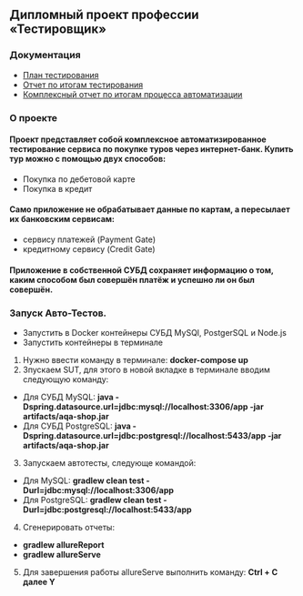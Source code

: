 ## Дипломный проект профессии «Тестировщик»
### Документация
* [План тестирования](https://github.com/Mikhail9030/QADiplom/blob/master/documents/Plan.md/ "План тестирования")
* [Отчет по итогам тестирования](https://github.com/Mikhail9030/QADiplom/blob/master/documents/Report.md/ "Отчет по итогам тестирования")
* [Комплексный отчет по итогам процесса автоматизации](https://github.com/Mikhail9030/QADiplom/blob/master/documents/Summary.md/ "Комплексный отчет по итогам процесса автоматизации")
### О проекте
#### Проект представляет собой комплексное автоматизированное тестирование сервиса по покупке туров через интернет-банк. Купить тур можно с помощью двух способов:
* Покупка по дебетовой карте
* Покупка в кредит
#### Само приложение не обрабатывает данные по картам, а пересылает их банковским сервисам:
* сервису платежей (Payment Gate)
* кредитному сервису (Credit Gate)
#### Приложение в собственной СУБД сохраняет информацию о том, каким способом был совершён платёж и успешно ли он был совершён.

### Запуск Авто-Тестов.
* Запустить в Docker контейнеры СУБД MySQl, PostgerSQL и Node.js
* Запустить контейнеры в терминале
1. Нужно ввести команду в терминале: 
**docker-compose up**
2. Зпускаем SUT, для этого в новой вкладке в терминале вводим следующую команду:
* Для СУБД MySQL: **java -Dspring.datasource.url=jdbc:mysql://localhost:3306/app -jar artifacts/aqa-shop.jar**
* Для СУБД PostgreSQL: **java -Dspring.datasource.url=jdbc:postgresql://localhost:5433/app -jar artifacts/aqa-shop.jar**
3. Запускаем автотесты, следующе командой:
* Для MySQL:
**gradlew clean test -Durl=jdbc:mysql://localhost:3306/app**
* Для PostgreSQL: **gradlew clean test -Durl=jdbc:postgresql://localhost:5433/app**
4. Сгенерировать отчеты: 
* **gradlew allureReport**
* **gradlew allureServe**
5. Для завершения работы allureServe выполнить команду: **Ctrl + С далее Y**
